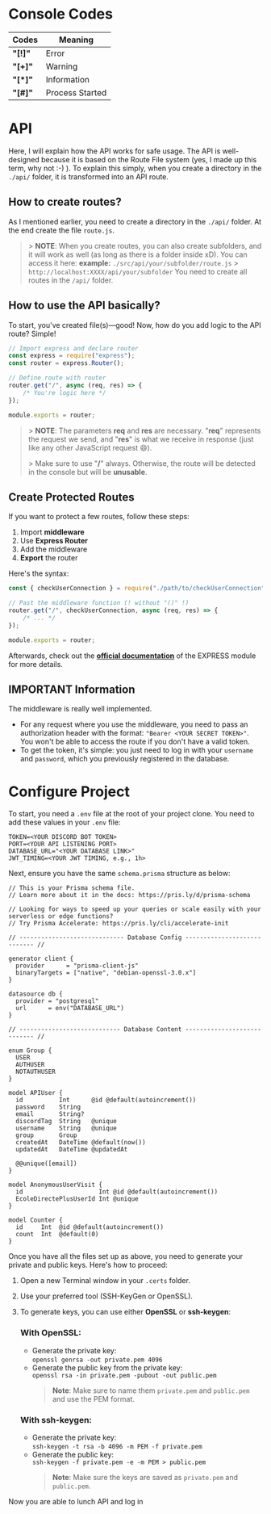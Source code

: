 # Console Codes

| Codes     | Meaning         |
| --------- | --------------- |
| **"[!]"** | Error           |
| **"[+]"** | Warning         |
| **"[*]"** | Information     |
| **"[#]"** | Process Started |

# API

Here, I will explain how the API works for safe usage. The API is well-designed because it is based on the Route File system (yes, I made up this term, why not :-) ). To explain this simply, when you create a directory in the `./api/` folder, it is transformed into an API route.

## How to create routes?

As I mentioned earlier, you need to create a directory in the `./api/` folder. At the end create the file `route.js`.

> \> **NOTE**: When you create routes, you can also create subfolders, and it will work as well (as long as there is a folder inside xD). You can access it here:
> **example:** `./src/api/your/subfolder/route.js` > `http://localhost:XXXX/api/your/subfolder`
> You need to create all routes in the `/api/` folder.

## How to use the API basically?

To start, you've created file(s)—good! Now, how do you add logic to the API route? Simple!

```javascript
// Import express and declare router
const express = require("express");
const router = express.Router();

// Define route with router
router.get("/", async (req, res) => {
    /* You're logic here */
});

module.exports = router;
```

> \> **NOTE**: The parameters **req** and **res** are necessary. "**req**" represents the request we send, and "**res**" is what we receive in response (just like any other JavaScript request 😄).
>
> \> Make sure to use "**/**" always. Otherwise, the route will be detected in the console but will be **unusable**.

## Create Protected Routes

If you want to protect a few routes, follow these steps:

1.  Import **middleware**
2.  Use **Express Router**
3.  Add the middleware
4.  **Export** the router

Here's the syntax:

```javascript
const { checkUserConnection } = require("./path/to/checkUserConnection");

// Past the middleware function (! without "()" !)
router.get("/", checkUserConnection, async (req, res) => {
    /* ... */
});

module.exports = router;
```

Afterwards, check out the **[official documentation](https://expressjs.com/fr/)** of the EXPRESS module for more details.

## IMPORTANT Information

The middleware is really well implemented.

-   For any request where you use the middleware, you need to pass an authorization header with the format: `"Bearer <YOUR SECRET TOKEN>"`. You won't be able to access the route if you don't have a valid token.
-   To get the token, it's simple: you just need to log in with your `username` and `password`, which you previously registered in the database.

# Configure Project

To start, you need a `.env` file at the root of your project clone. You need to add these values in your `.env` file:

```.env
TOKEN=<YOUR DISCORD BOT TOKEN>
PORT=<YOUR API LISTENING PORT>
DATABASE_URL="<YOUR DATABASE LINK>"
JWT_TIMING=<YOUR JWT TIMING, e.g., 1h>
```

Next, ensure you have the same `schema.prisma` structure as below:

```prisma
// This is your Prisma schema file.
// Learn more about it in the docs: https://pris.ly/d/prisma-schema

// Looking for ways to speed up your queries or scale easily with your serverless or edge functions?
// Try Prisma Accelerate: https://pris.ly/cli/accelerate-init

// ----------------------------- Database Config ---------------------------- //

generator client {
  provider      = "prisma-client-js"
  binaryTargets = ["native", "debian-openssl-3.0.x"]
}

datasource db {
  provider = "postgresql"
  url      = env("DATABASE_URL")
}

// ---------------------------- Database Content ---------------------------- //

enum Group {
  USER
  AUTHUSER
  NOTAUTHUSER
}

model APIUser {
  id          Int      @id @default(autoincrement())
  password    String
  email       String?
  discordTag  String   @unique
  username    String   @unique
  group       Group
  createdAt   DateTime @default(now())
  updatedAt   DateTime @updatedAt

  @@unique([email])
}

model AnonymousUserVisit {
  id                     Int @id @default(autoincrement())
  EcoleDirectePlusUserId Int @unique
}

model Counter {
  id     Int  @id @default(autoincrement())
  count  Int  @default(0)
}
```

Once you have all the files set up as above, you need to generate your private and public keys. Here's how to proceed:

1. Open a new Terminal window in your `.certs` folder.
2. Use your preferred tool (SSH-KeyGen or OpenSSL).
3. To generate keys, you can use either **OpenSSL** or **ssh-keygen**:

    ### With OpenSSL:

    - Generate the private key:  
      `openssl genrsa -out private.pem 4096`
    - Generate the public key from the private key:  
      `openssl rsa -in private.pem -pubout -out public.pem`
        > **Note**: Make sure to name them `private.pem` and `public.pem` and use the PEM format.

    ### With ssh-keygen:

    - Generate the private key:  
      `ssh-keygen -t rsa -b 4096 -m PEM -f private.pem`
    - Generate the public key:  
       `ssh-keygen -f private.pem -e -m PEM > public.pem`
        > **Note**: Make sure the keys are saved as `private.pem` and `public.pem`.

Now you are able to lunch API and log in
